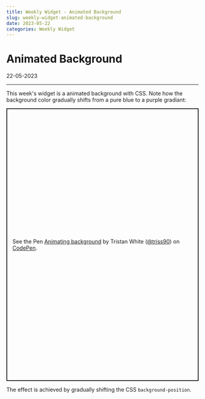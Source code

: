 ```yaml
---
title: Weekly Widget - Animated Background
slug: weekly-widget-animated-background
date: 2023-05-22
categories: Weekly Widget
---
```


# Animated Background

<p class='timestamp'><time datetime='22-05-2023'>22-05-2023</time></p>
<hr>

This week's widget is a animated background with CSS. Note how the background color gradually shifts from a pure blue to a purple gradiant:

<p class="codepen" data-height="715.390625" data-default-tab="result" data-slug-hash="KKwGKKQ" data-user="triss90" data-token="aa67671b3662cab49fb6bfb8668bf419" style="height: 715.390625px; box-sizing: border-box; display: flex; align-items: center; justify-content: center; border: 2px solid; margin: 1em 0; padding: 1em;">
  <span>See the Pen <a href="https://codepen.io/triss90/pen/KKwGKKQ/aa67671b3662cab49fb6bfb8668bf419">
  Animating background</a> by Tristan  White (<a href="https://codepen.io/triss90">@triss90</a>)
  on <a href="https://codepen.io">CodePen</a>.</span>
</p>
<script async src="https://cpwebassets.codepen.io/assets/embed/ei.js"></script>

The effect is achieved by gradually shifting the CSS `background-position`.
